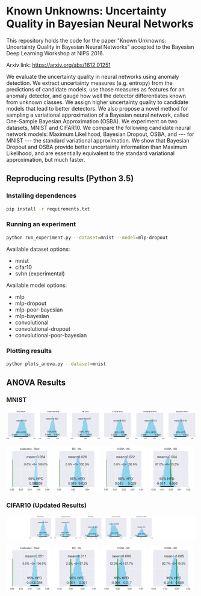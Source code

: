# Known Unknowns: Uncertainty Quality in Bayesian Neural Networks

This repository holds the code for the paper "Known Unknowns: Uncertainty Quality in Bayesian Neural Networks" accepted to the Bayesian Deep Learning Workshop at NIPS 2016.

Arxiv link: https://arxiv.org/abs/1612.01251

We evaluate the uncertainty quality in neural networks using anomaly detection. We extract uncertainty measures (e.g. entropy) from the predictions of candidate models, use those measures as features for an anomaly detector, and gauge how well the detector differentiates known from unknown classes. We assign higher uncertainty quality to candidate models that lead to better detectors. We also propose a novel method for sampling a variational approximation of a Bayesian neural network, called One-Sample Bayesian Approximation (OSBA). We experiment on two datasets, MNIST and CIFAR10. We compare the following candidate neural network models: Maximum Likelihood, Bayesian Dropout, OSBA, and --- for MNIST --- the standard variational approximation. We show that Bayesian Dropout and OSBA provide better uncertainty information than Maximum Likelihood, and are essentially equivalent to the standard variational approximation, but much faster.

## Reproducing results (Python 3.5)

### Installing dependences
```bash
pip install -r requirements.txt
```

### Running an experiment

```bash
python run_experiment.py --dataset=mnist --model=mlp-dropout
```

Available dataset options:
* mnist
* cifar10
* svhn (experimental)

Available model options:
* mlp
* mlp-dropout
* mlp-poor-bayesian
* mlp-bayesian
* convolutional
* convolutional-dropout
* convolutional-poor-bayesian


### Plotting results

```bash
python plots_anova.py --dataset=mnist
```

## ANOVA Results

### MNIST

![Effects](mnist_results/images/effects.png "Effects")

<img src="mnist_results/images/diff_iou_io.png" alt="Calibrated - Blind" width="24%"/>
<img src="mnist_results/images/diff_drop_ml.png" alt="Dropout - ML" width="24%"/>
<img src="mnist_results/images/diff_os_ml.png" alt="OneSample - ML" width="24%"/>
<img src="mnist_results/images/diff_os_drop.png" alt="OneSample - Dropout" width="24%"/>

### CIFAR10 (Updated Results)

![Effects](cifar10_results/images/effects.png "Effects")

<img src="cifar10_results/images/diff_iou_io.png" alt="Calibrated - Blind" width="24%"/>
<img src="cifar10_results/images/diff_drop_ml.png" alt="Dropout - ML" width="24%"/>
<img src="cifar10_results/images/diff_os_ml.png" alt="OneSample - ML" width="24%"/>
<img src="cifar10_results/images/diff_os_drop.png" alt="OneSample - Dropout" width="24%"/>
